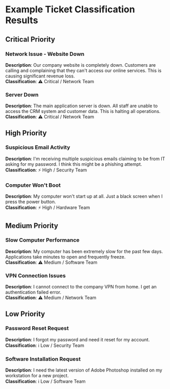 # Example Ticket Classification Results

## Critical Priority

### Network Issue - Website Down
**Description**: Our company website is completely down. Customers are calling and complaining that they can't access our online services. This is causing significant revenue loss.  
**Classification**: ⚠️ Critical / Network Team

### Server Down
**Description**: The main application server is down. All staff are unable to access the CRM system and customer data. This is halting all operations.  
**Classification**: ⚠️ Critical / Network Team

## High Priority

### Suspicious Email Activity
**Description**: I'm receiving multiple suspicious emails claiming to be from IT asking for my password. I think this might be a phishing attempt.  
**Classification**: ⚡ High / Security Team

### Computer Won't Boot
**Description**: My computer won't start up at all. Just a black screen when I press the power button.  
**Classification**: ⚡ High / Hardware Team

## Medium Priority

### Slow Computer Performance
**Description**: My computer has been extremely slow for the past few days. Applications take minutes to open and frequently freeze.  
**Classification**: ⚠ Medium / Software Team

### VPN Connection Issues
**Description**: I cannot connect to the company VPN from home. I get an authentication failed error.  
**Classification**: ⚠ Medium / Network Team

## Low Priority

### Password Reset Request
**Description**: I forgot my password and need it reset for my account.  
**Classification**: ℹ️ Low / Security Team

### Software Installation Request
**Description**: I need the latest version of Adobe Photoshop installed on my workstation for a new project.  
**Classification**: ℹ️ Low / Software Team